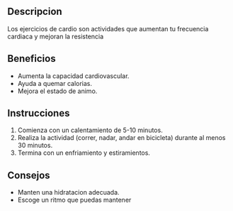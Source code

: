 ## Descripcion
Los ejercicios de cardio son actividades que aumentan tu frecuencia cardiaca y mejoran la resistencia

## Beneficios
- Aumenta la capacidad cardiovascular.
- Ayuda a quemar calorias.
- Mejora el estado de animo.

## Instrucciones
1. Comienza con un calentamiento de 5-10 minutos.
2. Realiza la actividad (correr, nadar, andar en bicicleta) durante al menos 30 minutos.
3. Termina con un enfriamiento y estiramientos.

## Consejos
- Manten una hidratacion adecuada.
- Escoge un ritmo que puedas mantener